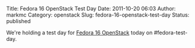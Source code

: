 Title: Fedora 16 OpenStack Test Day
Date: 2011-10-20 06:03
Author: markmc
Category: openstack
Slug: fedora-16-openstack-test-day
Status: published

We're holding a test day for [Fedora 16
OpenStack](http://fedoraproject.org/wiki/Test_Day:2011-10-20_OpenStack_Test_Day)
today on \#fedora-test-day.
